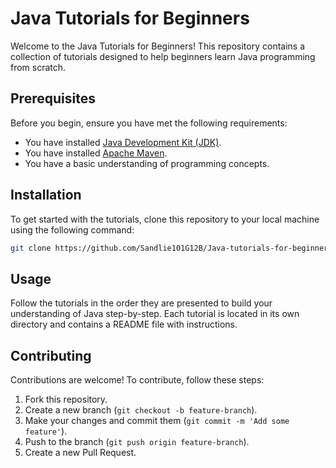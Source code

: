 # Java Tutorials for Beginners

Welcome to the Java Tutorials for Beginners! This repository contains a collection of tutorials designed to help beginners learn Java programming from scratch.

## Prerequisites

Before you begin, ensure you have met the following requirements:
- You have installed [Java Development Kit (JDK)](https://www.oracle.com/java/technologies/javase-downloads.html).
- You have installed [Apache Maven](https://maven.apache.org/install.html).
- You have a basic understanding of programming concepts.

## Installation

To get started with the tutorials, clone this repository to your local machine using the following command:
 
```bash
git clone https://github.com/Sandlie101G12B/Java-tutorials-for-beginners.git
```

## Usage

Follow the tutorials in the order they are presented to build your understanding of Java step-by-step. Each tutorial is located in its own directory and contains a README file with instructions.

## Contributing

Contributions are welcome! To contribute, follow these steps:
1. Fork this repository.
2. Create a new branch (`git checkout -b feature-branch`).
3. Make your changes and commit them (`git commit -m 'Add some feature'`).
4. Push to the branch (`git push origin feature-branch`).
5. Create a new Pull Request.